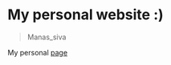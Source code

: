 # My personal website :)
> Manas_siva

My personal [page](https://manasiva.github.io/Personal_one/siva.html)
